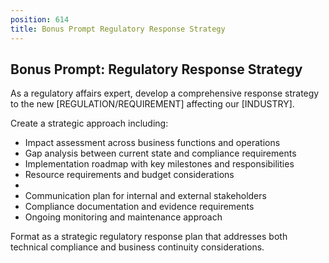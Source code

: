 ```yaml
---
position: 614
title: Bonus Prompt Regulatory Response Strategy
---
```


## Bonus Prompt: Regulatory Response Strategy

As a regulatory affairs expert, develop a comprehensive response strategy to the new [REGULATION/REQUIREMENT] affecting our [INDUSTRY].





Create a strategic approach including:

- Impact assessment across business functions and operations
- Gap analysis between current state and compliance requirements
- Implementation roadmap with key milestones and responsibilities
- Resource requirements and budget considerations
- 
- Communication plan for internal and external stakeholders
- Compliance documentation and evidence requirements
- Ongoing monitoring and maintenance approach




Format as a strategic regulatory response plan that addresses both technical compliance and business continuity considerations.